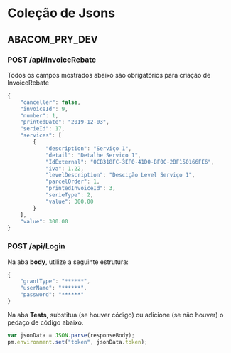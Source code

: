 # Coleção de Jsons

## ABACOM\_PRY\_DEV

### POST /api/InvoiceRebate

Todos os campos mostrados abaixo são obrigatórios para criação de InvoiceRebate

```javascript
{
    "canceller": false,
    "invoiceId": 9,
    "number": 1,
    "printedDate": "2019-12-03",
    "serieId": 17,
    "services": [
        {
            "description": "Serviço 1",
            "detail": "Detalhe Serviço 1",
	        "IdExternal": "0CB318FC-3EF0-41D0-BF0C-2BF150166FE6",
            "iva": 1.22,
            "levelDescription": "Descição Level Serviço 1",
            "parcelOrder": 1,
            "printedInvoiceId": 3,
            "serieType": 2,
            "value": 300.00
        }
    ],
    "value": 300.00
}
```

### POST /api/Login

Na aba **body**, utilize a seguinte estrutura:

```javascript
{
    "grantType": "******",
    "userName": "******",
    "password": "******"
}
```

Na aba **Tests**, substitua \(se houver código\) ou adicione \(se não houver\) o pedaço de código abaixo.

```javascript
var jsonData = JSON.parse(responseBody);
pm.environment.set("token", jsonData.token);
```

